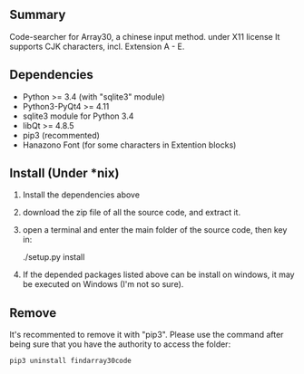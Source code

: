 Summary
---------------
Code-searcher for Array30, a chinese input method. under X11 license
It supports CJK characters, incl. Extension A - E.

Dependencies
----------------
 * Python >= 3.4 (with "sqlite3" module)
 * Python3-PyQt4 >= 4.11
 * sqlite3 module for Python 3.4
 * libQt >= 4.8.5
 * pip3 (recommented)
 * Hanazono Font (for some characters in Extention blocks)

Install (Under *nix)
-----------------------------

 1. Install the dependencies above
 2. download the zip file of all the source code, and extract it.
 3. open a terminal and enter the main folder of the source code, then key in:
     
     ./setup.py install

 4. If the depended packages listed above can be install on windows, it may be executed on Windows (I'm not so sure).

Remove
---------------

It's recommented to remove it with "pip3". Please use the command after being sure that you have the authority to access the folder:

    pip3 uninstall findarray30code
